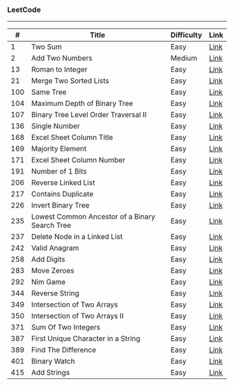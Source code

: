 ### LeetCode
***

|#|Title|Difficulty|Link|
|---|-----|----------|----|
|1|Two Sum|Easy|[Link](https://github.com/PatrickLin1993/LeetCode/tree/master/Algorithmn/Two%20Sum)|
|2|Add Two Numbers|Medium|[Link](https://github.com/PatrickLin1993/LeetCode/tree/master/Algorithmn/2%20-%20Add%20Two%20Numbers)|
|13|Roman to Integer|Easy|[Link](https://github.com/PatrickLin1993/LeetCode/tree/master/Algorithmn/13%20-%20Roman%20to%20Integer)|
|21|Merge Two Sorted Lists|Easy|[Link](https://github.com/PatrickLin1993/LeetCode/tree/master/Algorithmn/21%20-%20Merge%20Two%20Sorted%20Lists)|
|100|Same Tree|Easy|[Link](https://github.com/PatrickLin1993/LeetCode/tree/master/Algorithmn/100%20-%20Same%20Tree)|
|104|Maximum Depth of Binary Tree|Easy|[Link](https://github.com/PatrickLin1993/LeetCode/tree/master/Algorithmn/104%20-%20Maximum%20Depth%20of%20Binary%20Tree)|
|107|Binary Tree Level Order Traversal II|Easy|[Link](https://github.com/PatrickLin1993/LeetCode/tree/master/Algorithmn/107%20-%20Binary%20Tree%20Level%20Order%20Traversal%20II)|
|136|Single Number|Easy|[Link](https://github.com/PatrickLin1993/LeetCode/tree/master/Algorithmn/136%20-%20Single%20Number)|
|168|Excel Sheet Column Title|Easy|[Link](https://github.com/PatrickLin1993/LeetCode/tree/master/Algorithmn/168%20-%20Excel%20Sheet%20Column%20Title)|
|169|Majority Element|Easy|[Link](https://github.com/PatrickLin1993/LeetCode/tree/master/Algorithmn/169%20-%20Majority%20Element)|
|171|Excel Sheet Column Number|Easy|[Link](https://github.com/PatrickLin1993/LeetCode/tree/master/Algorithmn/171%20-%20Excel%20Sheet%20Column%20Number)|
|191|Number of 1 Bits|Easy|[Link](https://github.com/PatrickLin1993/LeetCode/tree/master/Algorithmn/191%20-%20Number%20of%201%20Bits)|
|206|Reverse Linked List|Easy|[Link](https://github.com/PatrickLin1993/LeetCode/tree/master/Algorithmn/206%20-%20Reverse%20Linked%20List)|
|217|Contains Duplicate|Easy|[Link](https://github.com/PatrickLin1993/LeetCode/tree/master/Algorithmn/217%20-%20Contains%20Duplicate)|
|226|Invert Binary Tree|Easy|[Link](https://github.com/PatrickLin1993/LeetCode/tree/master/Algorithmn/226%20-%20Invert%20Binary%20Tree)|
|235|Lowest Common Ancestor of a Binary Search Tree|Easy|[Link](https://github.com/PatrickLin1993/LeetCode/tree/master/Algorithmn/Lowest%20Common%20Ancestor%20of%20a%20Binary%20Search%20Tree)|
|237|Delete Node in a Linked List|Easy|[Link](https://github.com/PatrickLin1993/LeetCode/tree/master/Algorithmn/237%20-%20Delete%20Node%20in%20a%20Linked%20List)|
|242|Valid Anagram|Easy|[Link](https://github.com/PatrickLin1993/LeetCode/tree/master/Algorithmn/242%20-%20Valid%20Anagram)|
|258|Add Digits|Easy|[Link](https://github.com/PatrickLin1993/LeetCode/tree/master/Algorithmn/258%20-%20Add%20Digits)|
|283|Move Zeroes|Easy|[Link](https://github.com/PatrickLin1993/LeetCode/tree/master/Algorithmn/283%20-%20Move%20Zeroes)|
|292|Nim Game|Easy|[Link](https://github.com/PatrickLin1993/LeetCode/tree/master/Algorithmn/292%20-%20Nim%20Game)|
|344|Reverse String|Easy|[Link](https://github.com/PatrickLin1993/LeetCode/tree/master/Algorithmn/344%20-%20Reverse%20String)|
|349|Intersection of Two Arrays|Easy|[Link](https://github.com/PatrickLin1993/LeetCode/tree/master/Algorithmn/349%20-%20Intersection%20of%20Two%20Arrays)|
|350|Intersection of Two Arrays II|Easy|[Link](https://github.com/PatrickLin1993/LeetCode/tree/master/Algorithmn/350%20-%20Intersection%20of%20Two%20Arrays%20II)|
|371|Sum Of Two Integers|Easy|[Link](https://github.com/PatrickLin1993/LeetCode/tree/master/Algorithmn/371%20-%20Sum%20Of%20Two%20Integers)|
|387|First Unique Character in a String|Easy|[Link](https://github.com/PatrickLin1993/LeetCode/tree/master/Algorithmn/387%20-%20First%20Unique%20Character%20in%20a%20String)|
|389|Find The Difference|Easy|[Link](https://github.com/PatrickLin1993/LeetCode/tree/master/Algorithmn/389%20-%20Find%20The%20Difference)|
|401|Binary Watch|Easy|[Link](https://github.com/PatrickLin1993/LeetCode/tree/master/Algorithmn/401%20-%20Binary%20Watch)|
|415|Add Strings|Easy|[Link](https://github.com/PatrickLin1993/LeetCode/tree/master/Algorithmn/415%20-%20Add%20Strings)|




